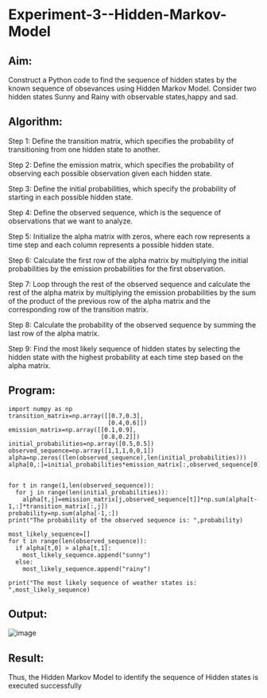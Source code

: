 # Experiment-3--Hidden-Markov-Model

## Aim:
 Construct a Python code to find the sequence of hidden states by the known sequence of obsevances using Hidden Markov Model. Consider two hidden states Sunny and Rainy with observable states,happy and sad. 
## Algorithm:
Step 1: Define the transition matrix, which specifies the probability of transitioning from one hidden state to another.

Step 2: Define the emission matrix, which specifies the probability of observing each possible observation given each hidden state.

Step 3: Define the initial probabilities, which specify the probability of starting in each possible hidden state.

Step 4: Define the observed sequence, which is the sequence of observations that we want to analyze.

Step 5: Initialize the alpha matrix with zeros, where each row represents a time step and each column represents a possible hidden state.

Step 6: Calculate the first row of the alpha matrix by multiplying the initial probabilities by the emission probabilities for the first observation.

Step 7: Loop through the rest of the observed sequence and calculate the rest of the alpha matrix by multiplying the emission probabilities by the sum of the product of the previous row of the alpha matrix and the corresponding row of the transition matrix.

Step 8: Calculate the probability of the observed sequence by summing the last row of the alpha matrix.

Step 9: Find the most likely sequence of hidden states by selecting the hidden state with the highest probability at each time step based on the alpha matrix.

##  Program:
```python3
import numpy as np
transition_matrix=np.array([[0.7,0.3],
                            [0.4,0.6]])
emission_matrix=np.array([[0.1,0.9],
                          [0.8,0.2]])
initial_probabilities=np.array([0.5,0.5])
observed_sequence=np.array([1,1,1,0,0,1])
alpha=np.zeros((len(observed_sequence),len(initial_probabilities)))
alpha[0,:]=initial_probabilities*emission_matrix[:,observed_sequence[0]]
     

for t in range(1,len(observed_sequence)):
  for j in range(len(initial_probabilities)):
    alpha[t,j]=emission_matrix[j,observed_sequence[t]]*np.sum(alpha[t-1,:]*transition_matrix[:,j])
probability=np.sum(alpha[-1,:])
print("The probability of the observed sequence is: ",probability)

most_likely_sequence=[]
for t in range(len(observed_sequence)):
  if alpha[t,0] > alpha[t,1]:
    most_likely_sequence.append("sunny")
  else:
    most_likely_sequence.append("rainy")

print("The most likely sequence of weather states is: ",most_likely_sequence)
```
## Output:
![image](https://user-images.githubusercontent.com/75235167/231781926-00a94ea7-1e85-4da9-a111-d2aca717a231.png)

## Result:
Thus, the Hidden Markov Model to identify the sequence of Hidden states  is executed successfully 
